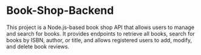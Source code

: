 # Book-Shop-Backend
This project is a Node.js-based book shop API that allows users to manage and search for books. It provides endpoints to retrieve all books, search for books by ISBN, author, or title, and allows registered users to add, modify, and delete book reviews.
